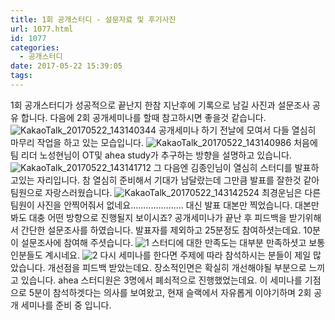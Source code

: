 ```yaml
---
title: 1회 공개스터디 - 설문자료 및 후기사진
url: 1077.html
id: 1077
categories:
  - 공개스터디
date: 2017-05-22 15:39:05
tags:
---
```


1회 공개스터디가 성공적으로 끝난지 한참 지난후에 기록으로 남길 사진과 설문조사 공유 합니다. 다음에 2회 공개세미나를 할때 참고하시면 좋을것 같습니다. ![KakaoTalk_20170522_143140344](https://ahea.files.wordpress.com/2017/05/kakaotalk_20170522_143140344.jpg) 공개세미나 하기 전날에 모여서 다들 열심히 마무리 작업을 하고 있는 모습입니다. ![KakaoTalk_20170522_143140986](https://ahea.files.wordpress.com/2017/05/kakaotalk_20170522_143140986.jpg) 처음에 팀 리더 노성현님이 OT및 ahea study가 추구하는 방향을 설명하고 있습니다. ![KakaoTalk_20170522_143141712](https://ahea.files.wordpress.com/2017/05/kakaotalk_20170522_143141712.jpg) 그 다음엔 김종인님이 열심히 스터디를 발표하고있는 자리입니다. 참 열심히 준비해서 기대가 남달랐는데 그만큼 발표를 잘한것 같아 팀원으로 자랑스러웠습니다. ![KakaoTalk_20170522_143142524](https://ahea.files.wordpress.com/2017/05/kakaotalk_20170522_143142524.jpg) 최경운님은 다른 팀원이 사진을 안찍어줘서 없네요..................... 대신 발표 대본만 찍었습니다. 대본만 봐도 대충 어떤 방향으로 진행될지 보이시죠? 공개세미나가 끝난 후 피드백을 받기위해서 간단한 설문조사를 하였습니다. 발표자를 제외하고 25분정도 참여하셧는데요. 10분이 설문조사에 참여해 주셧습니다. ![1](https://ahea.files.wordpress.com/2017/05/1.png) 스터디에 대한 만족도는 대부분 만족하셧고 보통인분들도 계시네요. ![2](https://ahea.files.wordpress.com/2017/05/2.png) 다시 세미나를 한다면 주제에 따라 참석하시는 분들이 제일 많았습니다. 개선점을 피드백 받았는데요. 장소적인면은 확실히 개선해야될 부분으로 느끼고 있습니다. ahea 스터디원은 3명에서 폐쇠적으로 진행했었는데요. 이 세미나를 기점으로 5분이 참석하겟다는 의사를 보여왔고, 현재 슬랙에서 자유롭게 이야기하며 2회 공개 세미나를 준비 중 입니다.